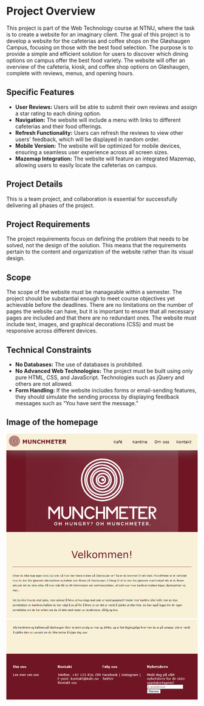 # Project Overview 

This project is part of the Web Technology course at NTNU, where the task is to create a website for an imaginary client. The goal of this project is to develop a website for the cafeterias and coffee shops on the Gløshaugen Campus, focusing on those with the best food selection. The purpose is to provide a simple and efficient solution for users to discover which dining options on campus offer the best food variety. The website will offer an overview of the cafeteria, kiosk, and coffee shop options on Gløshaugen, complete with reviews, menus, and opening hours.

## Specific Features 
- **User Reviews:** Users will be able to submit their own reviews and assign a star rating to each dining option.
- **Navigation:** The website will include a menu with links to different cafeterias and their food offerings.
- **Refresh Functionality:** Users can refresh the reviews to view other users' feedback, which will be displayed in random order.
- **Mobile Version:** The website will be optimized for mobile devices, ensuring a seamless user experience across all screen sizes.
- **Mazemap Integration:** The website will feature an integrated Mazemap, allowing users to easily locate the cafeterias on campus.

## Project Details 
This is a team project, and collaboration is essential for successfully delivering all phases of the project.

## Project Requirements
The project requirements focus on defining the problem that needs to be solved, not the design of the solution. This means that the requirements pertain to the content and organization of the website rather than its visual design.

## Scope 
The scope of the website must be manageable within a semester. The project should be substantial enough to meet course objectives yet achievable before the deadlines. There are no limitations on the number of pages the website can have, but it is important to ensure that all necessary pages are included and that there are no redundant ones. The website must include text, images, and graphical decorations (CSS) and must be responsive across different devices.

## Technical Constraints 
- **No Databases:** The use of databases is prohibited.
- **No Advanced Web Technologies:** The project must be built using only pure HTML, CSS, and JavaScript. Technologies such as jQuery and others are not allowed.
- **Form Handling:** If the website includes forms or email-sending features, they should simulate the sending process by displaying feedback messages such as “You have sent the message.”

## Image of the homepage
![image of the homepage](img/Homepage.png)
![image of the homepage](img/Hompage2.png)